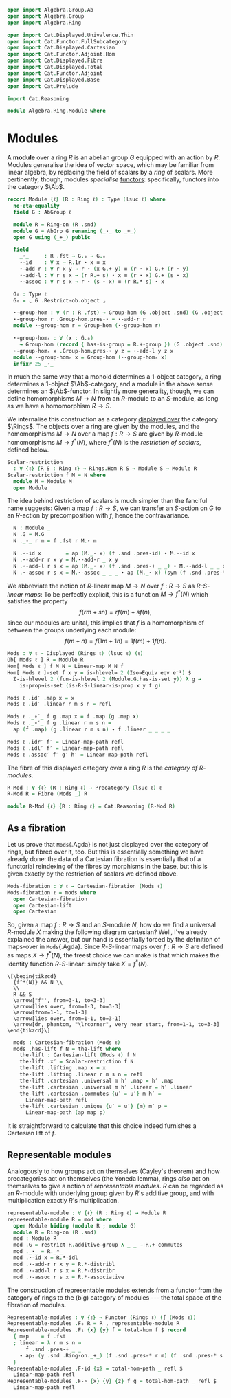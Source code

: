 ```agda
open import Algebra.Group.Ab
open import Algebra.Group
open import Algebra.Ring

open import Cat.Displayed.Univalence.Thin
open import Cat.Functor.FullSubcategory
open import Cat.Displayed.Cartesian
open import Cat.Functor.Adjoint.Hom
open import Cat.Displayed.Fibre
open import Cat.Displayed.Total
open import Cat.Functor.Adjoint
open import Cat.Displayed.Base
open import Cat.Prelude

import Cat.Reasoning

module Algebra.Ring.Module where
```

<!--
```agda
open is-ring-hom
open Displayed
open Total-hom
open Functor
```
-->

# Modules

A **module** over a ring $R$ is an abelian group $G$ equipped with an
action by $R$. Modules generalise the idea of vector space, which may be
familiar from linear algebra, by replacing the field of scalars by a
_ring_ of scalars. More pertinently, though, modules _specialise_
[functors]: specifically, functors into the category $\Ab$.

[functors]: Cat.Abelian.Instances.Functor.html

```agda
record Module {ℓ} (R : Ring ℓ) : Type (lsuc ℓ) where
  no-eta-equality
  field G : AbGroup ℓ

  module R = Ring-on (R .snd)
  module G = AbGrp G renaming (_⋆_ to _+_)
  open G using (_+_) public

  field
    _⋆_     : R .fst → G.₀ → G.₀
    ⋆-id    : ∀ x → R.1r ⋆ x ≡ x
    ⋆-add-r : ∀ r x y → r ⋆ (x G.+ y) ≡ (r ⋆ x) G.+ (r ⋆ y)
    ⋆-add-l : ∀ r s x → (r R.+ s) ⋆ x ≡ (r ⋆ x) G.+ (s ⋆ x)
    ⋆-assoc : ∀ r s x → r ⋆ (s ⋆ x) ≡ (r R.* s) ⋆ x

  G₀ : Type ℓ
  G₀ = ⌞ G .Restrict-ob.object ⌟

  ⋆-group-hom : ∀ (r : R .fst) → Group-hom (G .object .snd) (G .object .snd) (r ⋆_)
  ⋆-group-hom r .Group-hom.pres-⋆ = ⋆-add-r r
  module ⋆-group-hom r = Group-hom (⋆-group-hom r)

  ⋆-group-homᵣ : ∀ (x : G.₀)
    → Group-hom (record { has-is-group = R.+-group }) (G .object .snd) (_⋆ x)
  ⋆-group-homᵣ x .Group-hom.pres-⋆ y z = ⋆-add-l y z x
  module ⋆-group-homᵣ x = Group-hom (⋆-group-homᵣ x)
  infixr 25 _⋆_
```

In much the same way that a monoid determines a 1-object category, a
ring determines a 1-object $\Ab$-category, and a module in the above
sense determines an $\Ab$-functor. In slightly more generality, though,
we can define homomorphisms $M \to N$ from an $R$-module to an
$S$-module, as long as we have a homomorphism $R \to S$.

We internalise this construction as a category [displayed over] the
category $\Rings$. The objects over a ring are given by the modules, and
the homomorphisms $M \to N$ over a map $f : R \to S$ are given by
$R$-module homomorphisms $M \to f^*(N)$, where $f^*(N)$ is the
_restriction of scalars_, defined below.

[displayed over]: Cat.Displayed.Base.html

```agda
Scalar-restriction
  : ∀ {ℓ} {R S : Ring ℓ} → Rings.Hom R S → Module S → Module R
Scalar-restriction f M = N where
  module M = Module M
  open Module
```

The idea behind restriction of scalars is much simpler than the fanciful
name suggests: Given a map $f : R \to S$, we can transfer an $S$-action
on $G$ to an $R$-action by precomposition with $f$, hence the
contravariance.

```agda
  N : Module _
  N .G = M.G
  N ._⋆_ r m = f .fst r M.⋆ m

  N .⋆-id x        = ap (M._⋆ x) (f .snd .pres-id) ∙ M.⋆-id x
  N .⋆-add-r r x y = M.⋆-add-r _ x y
  N .⋆-add-l r s x = ap (M._⋆ x) (f .snd .pres-+ _ _) ∙ M.⋆-add-l _ _ x
  N .⋆-assoc r s x = M.⋆-assoc _ _ _ ∙ ap (M._⋆ x) (sym (f .snd .pres-* r s))
```

<!--
```agda
module
   _ {ℓ} {R S : Ring ℓ} (M : Module R) (N : Module S) (f : Rings.Hom R S)
  where
  private
    module M = Module M
    module N = Module (Scalar-restriction f N)

  is-R-S-linear : (f : M.G₀ → N.G₀) → Type _
  is-R-S-linear f =
    ∀ r m s n → f ((r M.⋆ m) M.+ (s M.⋆ n)) ≡ (r N.⋆ f m) N.+ (s N.⋆ f n)

  record Linear-map : Type ℓ where
    no-eta-equality
    field
      map : M.G₀ → N.G₀
      linear : is-R-S-linear map

  open Linear-map public

  abstract
    is-R-S-linear-is-prop : ∀ f → is-prop (is-R-S-linear f)
    is-R-S-linear-is-prop f a b i r m s n =
      N.G.has-is-set _ _ (a r m s n) (b r m s n) i

module
   _ {ℓ} {R S : Ring ℓ} {M : Module R} {N : Module S} {f : I → Rings.Hom R S}
  where
  private module N i = Module (Scalar-restriction (f i) N)

  Linear-map-path : ∀ {x y} → x .map ≡ y .map → PathP (λ i → Linear-map M N (f i)) x y
  Linear-map-path {x} {y} p i .map = p i
  Linear-map-path {x} {y} p i .linear r m s n =
    is-prop→pathp
      (λ i → N.G.has-is-set i
        (p i _)
        (N._+_ i (N._⋆_ i r (p i m)) (N._⋆_ i s (p i n))))
      (x .linear r m s n)
      (y .linear r m s n) i

private unquoteDecl eqv = declare-record-iso eqv (quote Linear-map)
```
-->

We abbreviate the notion of $R$-linear map $M \to N$ over $f : R \to S$
as _$R$-$S$-linear maps_: To be perfectly explicit, this is a function
$M \to f^*(N)$ which satisfies the property
$$
f(rm + sn) = rf(m) + sf(n)\text{,}
$$
since our modules are unital, this implies that $f$ is a homomorphism of
between the groups underlying each module:
$$
f(m + n) = f(1m + 1n) = 1f(m) + 1f(n)\text{.}
$$

```agda
Mods : ∀ ℓ → Displayed (Rings ℓ) (lsuc ℓ) (ℓ)
Ob[ Mods ℓ ] R = Module R
Hom[ Mods ℓ ] f M N = Linear-map M N f
Hom[ Mods ℓ ]-set f x y = is-hlevel≃ 2 (Iso→Equiv eqv e⁻¹) $
  Σ-is-hlevel 2 (fun-is-hlevel 2 (Module.G.has-is-set y)) λ g →
    is-prop→is-set (is-R-S-linear-is-prop x y f g)

Mods ℓ .id′ .map x = x
Mods ℓ .id′ .linear r m s n = refl

Mods ℓ ._∘′_ f g .map x = f .map (g .map x)
Mods ℓ ._∘′_ f g .linear r m s n =
  ap (f .map) (g .linear r m s n) ∙ f .linear _ _ _ _

Mods ℓ .idr′ f′ = Linear-map-path refl
Mods ℓ .idl′ f′ = Linear-map-path refl
Mods ℓ .assoc′ f′ g′ h′ = Linear-map-path refl
```

The fibre of this displayed category over a ring $R$ is the _category of
$R$-modules_.

```agda
R-Mod : ∀ {ℓ} (R : Ring ℓ) → Precategory (lsuc ℓ) ℓ
R-Mod R = Fibre (Mods _) R

module R-Mod {ℓ} {R : Ring ℓ} = Cat.Reasoning (R-Mod R)
```

## As a fibration

Let us prove that `Mods`{.Agda} is not just displayed over the category
of rings, but fibred over it, too. But this is essentially something we
have already done: the data of a Cartesian fibration is essentially that
of a functorial reindexing of the fibres by morphisms in the base, but
this is given exactly by the restriction of scalars we defined above.

```agda
Mods-fibration : ∀ ℓ → Cartesian-fibration (Mods ℓ)
Mods-fibration ℓ = mods where
  open Cartesian-fibration
  open Cartesian-lift
  open Cartesian
```

So, given a map $f : R \to S$ and an $S$-module $N$, how do we find a
universal $R$-module $X$ making the following diagram cartesian? Well,
I've already explained the answer, but our hand is essentially forced by
the definition of maps-over in `Mods`{.Agda}. Since $R$-$S$-linear maps
over $f : R \to S$ are defined as maps $X \to f^*(N)$, the freest choice
we can make is that which makes the identity function $R$-$S$-linear:
simply take $X = f^*(N)$.

~~~{.quiver}
\[\begin{tikzcd}
  {f^*(N)} && N \\
  \\
  R && S
  \arrow["f"', from=3-1, to=3-3]
  \arrow[lies over, from=1-3, to=3-3]
  \arrow[from=1-1, to=1-3]
  \arrow[lies over, from=1-1, to=3-1]
  \arrow[dr, phantom, "\lrcorner", very near start, from=1-1, to=3-3]
\end{tikzcd}\]
~~~

```agda
  mods : Cartesian-fibration (Mods ℓ)
  mods .has-lift f N = the-lift where
    the-lift : Cartesian-lift (Mods ℓ) f N
    the-lift .x′ = Scalar-restriction f N
    the-lift .lifting .map x = x
    the-lift .lifting .linear r m s n = refl
    the-lift .cartesian .universal m h′ .map = h′ .map
    the-lift .cartesian .universal m h′ .linear = h′ .linear
    the-lift .cartesian .commutes {u′ = u′} m h′ =
      Linear-map-path refl
    the-lift .cartesian .unique {u′ = u′} {m} m′ p =
      Linear-map-path (ap map p)
```

It is straightforward to calculate that this choice indeed furnishes a
Cartesian lift of $f$.

## Representable modules

Analogously to how groups act on themselves (Cayley's theorem) and how
precategories act on themselves (the Yoneda lemma), rings _also_ act on
themselves to give a notion of _representable modules_. $R$ can be
regarded as an $R$-module with underlying group given by $R$'s additive
group, and with multiplication exactly $R$'s multiplication.

```agda
representable-module : ∀ {ℓ} (R : Ring ℓ) → Module R
representable-module R = mod where
  open Module hiding (module R ; module G)
  module R = Ring-on (R .snd)
  mod : Module R
  mod .G = restrict R.additive-group λ _ _ → R.+-commutes
  mod ._⋆_ = R._*_
  mod .⋆-id x = R.*-idl
  mod .⋆-add-r r x y = R.*-distribl
  mod .⋆-add-l r s x = R.*-distribr
  mod .⋆-assoc r s x = R.*-associative
```

The construction of representable modules extends from a functor from
the category of rings to the (big) category of modules --- the total
space of the fibration of modules.

```agda
Representable-modules : ∀ {ℓ} → Functor (Rings ℓ) (∫ (Mods ℓ))
Representable-modules .F₀ R = R , representable-module R
Representable-modules .F₁ {x} {y} f = total-hom f $ record
  { map    = f .fst
  ; linear = λ r m s n →
      f .snd .pres-+ _ _
    ∙ ap₂ (y .snd .Ring-on._+_) (f .snd .pres-* r m) (f .snd .pres-* s n)
  }
Representable-modules .F-id {x} = total-hom-path _ refl $
  Linear-map-path refl
Representable-modules .F-∘ {x} {y} {z} f g = total-hom-path _ refl $
  Linear-map-path refl
```
